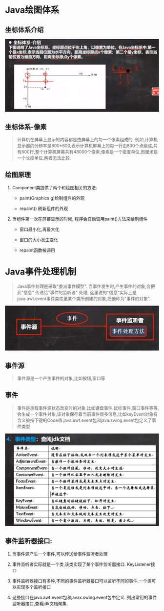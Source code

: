 # Java绘图体系

## 坐标体系介绍

![坐标体系](./13.tank/1.坐标体系.png)

## 坐标体系-像素

> 计算机在屏幕上显示的内容都是由屏幕上的每一个像素组成的. 例如,计算机显示器的分辨率是800*600,表示计算机屏幕上的每一行由800个点组成,共有600行,整个计算机屏幕共有48000个像素,像素是一个密度单位,而厘米是一个长度单位,两者无法比较.

## 绘图原理

1. Component类提供了两个和绘图相关的方法:

   - paint(Graphics g)绘制组件的外观

   - repaint() 刷新组件的外观

2. 当组件第一次在屏幕显示的时候, 程序会自动调用paint()方法来绘制组件

   - 窗口最小化,再最大化

   - 窗口的大小发生变化

   - repaint函数被调用

# Java事件处理机制

> Java事件处理是采取"委派事件模型". 当事件发生时,产生事件的对象,会把此"信息" 传递给"事件的监听者" 处理, 这里说的"信息"实际上是java.awt.event事件类库里某个类所创建的对象,把他称为"事件的对象".

![事件处理](./13.tank/2.Java事件处理机制.png)

## 事件源

> 事件源是一个产生事件的对象,比如按钮,窗口等

## 事件

> 事件是承载事件源状态改变时的对象,比如键盘事件,鼠标事件,窗口事件等等,会生成一个事件对象,该对象保存着当前事件很多信息,比如keyEvent对象有含义被按下键的Code值.java.awt.event包和java.swing.event包定义了事件类型

![事件类型](./13.tank/3.事件类型.png)

## 事件监听器接口:

1. 当事件源产生一个事件,可以传送给事件监听者处理

2. 事件监听者实际就是一个类,该类实现了某个事件监听器接口. KeyListener接口

3. 事件监听器接口有多种,不同的事件监听器接口可以监听不同的事件,一个类可以实现多个监听接口

4. 这些接口在java.awt.event包和javax.swing.event包中定义. 列出常用的事件监听器接口,查看jdk文档聚集.
